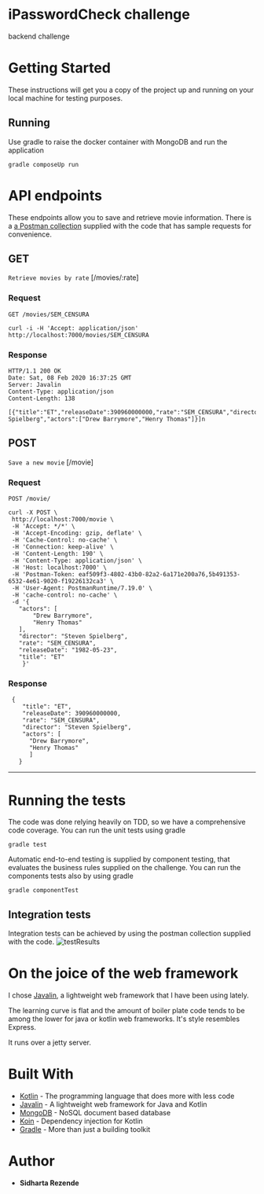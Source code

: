 # iPasswordCheck challenge

backend challenge


# Getting Started

These instructions will get you a copy of the project up and running on your local machine for testing purposes. 

## Running

Use gradle to raise the docker container with MongoDB and run the application

```
gradle composeUp run
```

# API endpoints

These endpoints allow you to save and retrieve movie information.
There is a [a Postman collection](https://github.com/the-sidh/zmovies/blob/master/postman/ZTech.postman_collection.json) supplied with the code that has sample requests for convenience.

## GET
`Retrieve movies by rate` [/movies/:rate]<br/>
### Request

`GET /movies/SEM_CENSURA`

    curl -i -H 'Accept: application/json' http://localhost:7000/movies/SEM_CENSURA

### Response

    HTTP/1.1 200 OK
    Date: Sat, 08 Feb 2020 16:37:25 GMT
    Server: Javalin
    Content-Type: application/json
    Content-Length: 138

    [{"title":"ET","releaseDate":390960000000,"rate":"SEM_CENSURA","director":"Steven Spielberg","actors":["Drew Barrymore","Henry Thomas"]}]n
## POST
`Save a new movie` [/movie] <br/>
### Request

`POST /movie/`

    curl -X POST \
     http://localhost:7000/movie \
     -H 'Accept: */*' \
     -H 'Accept-Encoding: gzip, deflate' \
     -H 'Cache-Control: no-cache' \
     -H 'Connection: keep-alive' \
     -H 'Content-Length: 190' \
     -H 'Content-Type: application/json' \
     -H 'Host: localhost:7000' \
     -H 'Postman-Token: eaf509f3-4802-43b0-82a2-6a171e200a76,5b491353-6532-4e61-9020-f19226132ca3' \
     -H 'User-Agent: PostmanRuntime/7.19.0' \
     -H 'cache-control: no-cache' \
     -d '{
       "actors": [
           "Drew Barrymore",
           "Henry Thomas"
       ],
       "director": "Steven Spielberg",
       "rate": "SEM_CENSURA",
       "releaseDate": "1982-05-23",
       "title": "ET"
        }'

### Response

     {
        "title": "ET",
        "releaseDate": 390960000000,
        "rate": "SEM_CENSURA",
        "director": "Steven Spielberg",
        "actors": [
          "Drew Barrymore",
          "Henry Thomas"
          ]
       }
___

# Running the tests

The code was done relying heavily on TDD, so we have a comprehensive code coverage.
You can run the unit tests using gradle
```
gradle test
```
Automatic end-to-end testing is supplied by component testing, that evaluates the business rules supplied on the challenge. You can run the components tests also by using gradle
```
gradle componentTest
```

## Integration tests

Integration tests can be achieved by using the postman collection supplied with the code.
![testResults](https://github.com/the-sidh/zmovies/blob/master/testsuccess.png)
# On the joice of the web framework

I chose [Javalin](http://https://javalin.io/), a lightweight web framework that I have been using lately. 

The learning curve is flat and the amount of boiler plate code tends to be among the lower for java or kotlin web frameworks. 
It's style resembles Express.

It runs over a jetty server.

# Built With

* [Kotlin](https://kotlinlang.org/) - The programming language that does more with less code
* [Javalin](http://https://javalin.io/) - A lightweight web framework for Java and Kotlin
* [MongoDB](https://www.mongodb.com/) - NoSQL document based database
* [Koin](https://insert-koin.io/) - Dependency injection for Kotlin
* [Gradle](https://gradle.org/) - More than just a building toolkit

# Author

* **Sidharta Rezende** 



